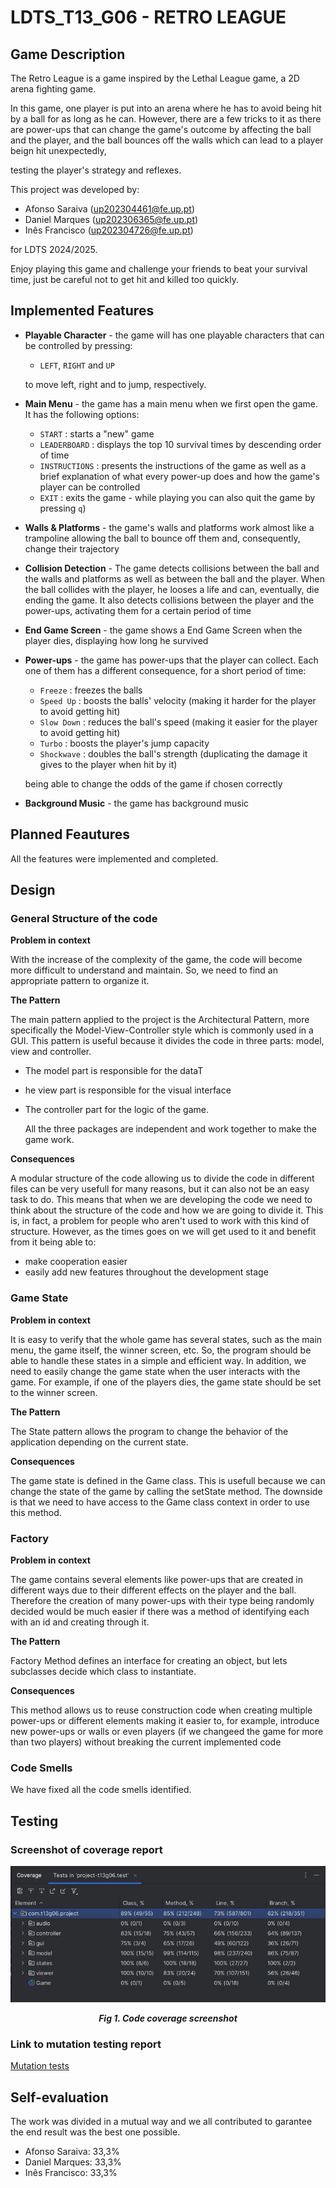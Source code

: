 # LDTS_T13_G06 - RETRO LEAGUE

## Game Description

The Retro League is a game inspired by the Lethal League game, a 2D arena fighting game. 

In this game, one player is put into an arena where he has to avoid being hit by a ball for as long as he can. However, there are a few tricks to it as there are power-ups that can change the game's outcome by affecting the ball and the player, and the ball bounces off the walls which can lead to a player beign hit unexpectedly,

testing the player's strategy and reflexes.


This project was developed by:
- Afonso Saraiva (up202304461@fe.up.pt)
- Daniel Marques (up202306365@fe.up.pt)
- Inês Francisco (up202304726@fe.up.pt)

for LDTS 2024/2025.

Enjoy playing this game and challenge your friends to beat your survival time, just be careful not to get hit and killed too quickly.

## Implemented Features

- **Playable Character** - the game will has one playable characters that can be controlled by pressing:
    - `LEFT`, `RIGHT` and `UP`

  to move left, right and to jump, respectively.

- **Main Menu** - the game has a main menu when we first open the game. It has the following options:
    - `START` : starts a "new" game
    - `LEADERBOARD` : displays the top 10 survival times by descending order of time
    - `INSTRUCTIONS` : presents the instructions of the game as well as a brief explanation of what every power-up does and how the game's player can be controlled
    - `EXIT` : exits the game - while playing you can also quit the game by pressing `q`)

- **Walls & Platforms** - the game's walls and platforms work almost like a trampoline allowing the ball to bounce off them and, consequently, change their trajectory

- **Collision Detection** - The game detects collisions between the ball and the walls and platforms as well as between the ball and the player. When the ball collides with the player, he looses a life and can, eventually, die ending the game. It also detects collisions between the player and the power-ups, activating them for a certain period of time

- **End Game Screen** - the game shows a End Game Screen when the player dies, displaying how long he survived

- **Power-ups** - the game has power-ups that the player can collect. Each one of them has a different consequence, for a short period of time:
    -  `Freeze` : freezes the balls
    -  `Speed Up` : boosts the balls' velocity (making it harder for the player to avoid getting hit)
    -  `Slow Down` : reduces the ball's speed (making it easier for the player to avoid getting hit)
    -  `Turbo` : boosts the player's jump capacity
    -  `Shockwave` : doubles the ball's strength (duplicating the damage it gives to the player when hit by it)

  being able to change the odds of the game if chosen correctly

- **Background Music** - the game has background music

## Planned Feautures

All the features were implemented and completed.

## Design

### General Structure of the code
**Problem in context**

With the increase of the complexity of the game, the code will become more difficult to understand and maintain. So, we need to find an appropriate pattern to organize it.

**The Pattern**

The main pattern applied to the project is the Architectural Pattern, more specifically the Model-View-Controller style which is commonly used in a GUI. This pattern is useful because it divides the code in three parts: model, view and controller. 
- The model part is responsible for the dataT
- he view part is responsible for the visual interface
- The controller part for the logic of the game.

  All the three packages are independent and work together to make the game work.

**Consequences**

A modular structure of the code allowing us to divide the code in different files can be very usefull for many reasons, but it can also not be an easy task to do. This means that when we are developing the code we need to think about the structure of the code and how we are going to divide it. This is, in fact, a problem for people who aren't used to work with this kind of structure. However, as the times goes on we will get used to it and benefit from it being able to:
- make cooperation easier
- easily add new features throughout the development stage

### Game State
**Problem in context**

It is easy to verify that the whole game has several states, such as the main menu, the game itself, the winner screen, etc. So, the program should be able to handle these states in a simple and efficient way. In addition, we need to easily change the game state when the user interacts with the game. For example, if one of the players dies, the game state should be set to the winner screen.

**The Pattern**

The State pattern allows the program to change the behavior of the application depending on the current state.

**Consequences**

The game state is defined in the Game class. This is usefull because we can change the state of the game by calling the setState method. The downside is that we need to have access to the Game class context in order to use this method.

### Factory
**Problem in context**

The game contains several elements like power-ups that are created in different ways due to their different effects on the player and the ball. Therefore the creation of many power-ups with their type being randomly decided would be much easier if there was a method of identifying each with an id and creating through it.

**The Pattern**

Factory Method defines an interface for creating an object, but lets subclasses decide which class to instantiate.

**Consequences**

This method allows us to reuse construction code when creating multiple power-ups or different elements making it easier to, for example, introduce new power-ups or walls or even players (if we changeed the game for more than two players) without breaking the current implemented code

### Code Smells

We have fixed all the code smells identified.

## Testing

### Screenshot of coverage report

<p align="center" justify="center">
  <img src="images/screenshots/coverageTest.JPG"/>
</p>
<p align="center">
  <b><i>Fig 1. Code coverage screenshot</i></b>
</p>

### Link to mutation testing report
[Mutation tests](../build/reports/pitest/index.html)

## Self-evaluation

The work was divided in a mutual way and we all contributed to garantee the end result was the best one possible.

- Afonso Saraiva: 33,3%
- Daniel Marques: 33,3%
- Inês Francisco: 33,3%
